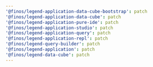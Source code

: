 ```yaml
---
'@finos/legend-application-data-cube-bootstrap': patch
'@finos/legend-application-data-cube': patch
'@finos/legend-application-pure-ide': patch
'@finos/legend-application-studio': patch
'@finos/legend-application-query': patch
'@finos/legend-application-repl': patch
'@finos/legend-query-builder': patch
'@finos/legend-application': patch
'@finos/legend-data-cube': patch
---
```

